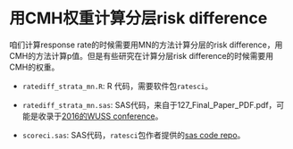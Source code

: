 
# 用CMH权重计算分层risk difference

咱们计算response rate的时候需要用MN的方法计算分层的risk difference，用CMH的方法计算p值。但是有些研究在计算分层risk difference的时候需要用CMH的权重。

- `ratediff_strata_mn.R`: R 代码，需要软件包`ratesci`。

- `ratediff_strata_mn.sas`: SAS代码，来自于127_Final_Paper_PDF.pdf，可能是收录于[2016的WUSS conference](https://www.lexjansen.com/wuss/2016/127_Final_Paper_PDF.pdf)。

- `scoreci.sas`: SAS代码，`ratesci`包作者提供的[sas code repo](https://github.com/PeteLaud/ratesci-sas)。

